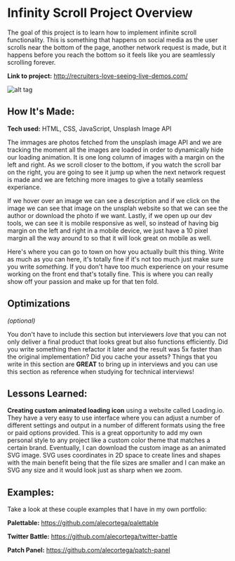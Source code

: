 # Infinity Scroll Project Overview
The goal of this project is to learn how to implement infinite scroll functionality. This is something that happens on social media as the user scrolls near the bottom of the page, another network request is made, but it happens before you reach the bottom so it feels like you are seamlessly scrolling forever. 

**Link to project:** http://recruiters-love-seeing-live-demos.com/

![alt tag](http://placecorgi.com/1200/650)

## How It's Made:

**Tech used:** HTML, CSS, JavaScript, Unsplash Image API

The immages are photos fetched from the unsplash image API and we are tracking the moment all the images are loaded in order to dynamically hide our loading animation. It is one long column of images with a margin on the left and right. As we scroll closer to the bottom, if you watch the scroll bar on the right, you are going to see it jump up when the next network request is made and we are fetching more images to give a totally seamless experiance. 

If we hover over an image we can see a description and if we click on the image we can see that image on the unsplah website so that we can see the author or download the photo if we want. Lastly, if we open up our dev tools, we can see it is mobile responsive as well, so instead of having big margin on the left and right in a mobile device, we just have a 10 pixel margin all the way around to so that it will look great on mobile as well. 

Here's where you can go to town on how you actually built this thing. Write as much as you can here, it's totally fine if it's not too much just make sure you write *something*. If you don't have too much experience on your resume working on the front end that's totally fine. This is where you can really show off your passion and make up for that ten fold.

## Optimizations
*(optional)*

You don't have to include this section but interviewers *love* that you can not only deliver a final product that looks great but also functions efficiently. Did you write something then refactor it later and the result was 5x faster than the original implementation? Did you cache your assets? Things that you write in this section are **GREAT** to bring up in interviews and you can use this section as reference when studying for technical interviews!

## Lessons Learned:

**Creating custom animated loading icon** using a website called Loading.io. They have a very easy to use interface where you can adjust a number of different settings and output in a number of different formats using the free or paid options provided. This is a great opportunity to add my own personal style to any project like a custom color theme that matches a certain brand. Eventually, I can download the custom image as an animated SVG image. SVG uses coordinates in 2D space to create lines and shapes with the main benefit being that the file sizes are smaller and I can make an SVG any size and it would look just as sharp when we zoom.


## Examples:
Take a look at these couple examples that I have in my own portfolio:

**Palettable:** https://github.com/alecortega/palettable

**Twitter Battle:** https://github.com/alecortega/twitter-battle

**Patch Panel:** https://github.com/alecortega/patch-panel



